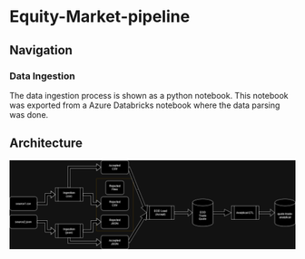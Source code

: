 # Equity-Market-pipeline

## Navigation

### Data Ingestion

The data ingestion process is shown as a python notebook. This notebook was exported from a Azure Databricks notebook where the data parsing was done. 

## Architecture

![](Pipeline-Architecture.drawio.png?raw=true)
